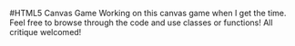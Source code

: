 #HTML5 Canvas Game
Working on this canvas game when I get the time. Feel free to browse through the code and use classes or functions! All critique welcomed!
